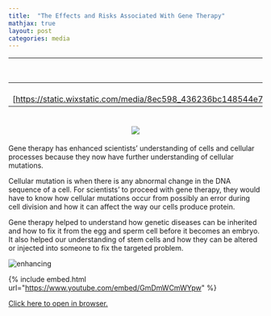 ```yaml
---
title:  "The Effects and Risks Associated With Gene Therapy"
mathjax: true
layout: post
categories: media
---
```


Solarized dark             |  Solarized Ocean
:-------------------------:|:-------------------------:
()[https://static.wixstatic.com/media/8ec598_436236bc148544e7b949e1d2e0025642~mv2.png/v1/crop/x_1,y_0,w_546,h_393/fill/w_655,h_469,al_c,lg_1,q_85,enc_avif,quality_auto/download%20(1)_edited.png] |  kkkk






<h1 align="center">
    <img src="https://readme-typing-svg.herokuapp.com/?font=Righteous&size=30&center=true&vCenter=true&width=900&color=302DB5&height=40&duration=4000&lines=Enhancing+the+Studies+of+Cells+and+Cellular+Processes;" />
</h1>

Gene therapy has enhanced scientists’ understanding of cells and cellular processes because they now have further understanding of cellular mutations.

Cellular mutation is when there is any abnormal change in the DNA sequence of a cell. For scientists’ to proceed with gene therapy, they would have to know how cellular mutations occur from possibly an error during cell division and how it can affect the way our cells produce protein.

Gene therapy helped to understand how genetic diseases can be inherited and how to fix it from the egg and sperm cell before it becomes an embryo. It also helped our understanding of stem cells and how they can be altered or injected into someone to fix the targeted problem.

![enhancing](https://img.chemie.de/Portal/News/6576f56f211f6_QiR0Jsyba.png?tr=n-news_teaser)



{% include embed.html url="https://www.youtube.com/embed/GmDmWCmWYpw" %}

[Click here to open in browser.](https://www.youtube.com/watch?v=GmDmWCmWYpw)
